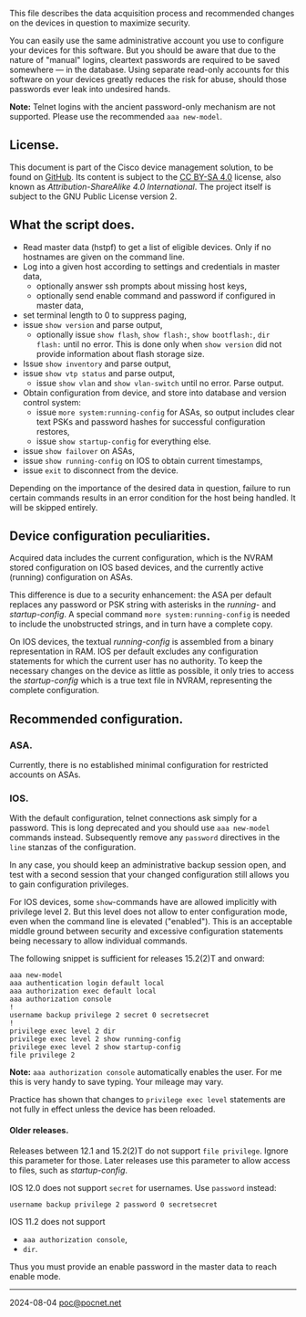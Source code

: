 This file describes the data acquisition process and recommended changes on the devices in question to maximize security.

You can easily use the same administrative account you use to configure your devices for this software. But you should be aware that due to the nature of "manual" logins, cleartext passwords are required to be saved somewhere — in the database. Using separate read-only accounts for this software on your devices greatly reduces the risk for abuse, should those passwords ever leak into undesired hands.

**Note:** Telnet logins with the ancient password-only mechanism are not supported. Please use the recommended `aaa new-model`.

## License.
This document is part of the Cisco device management solution, to be found on [GitHub](https://github.com/PoC-dev/cisco-erfassung). Its content is subject to the [CC BY-SA 4.0](https://creativecommons.org/licenses/by-sa/4.0/) license, also known as *Attribution-ShareAlike 4.0 International*. The project itself is subject to the GNU Public License version 2.

## What the script does.
- Read master data (hstpf) to get a list of eligible devices. Only if no hostnames are given on the command line.
- Log into a given host according to settings and credentials in master data,
  - optionally answer ssh prompts about missing host keys,
  - optionally send enable command and password if configured in master data,
- set terminal length to 0 to suppress paging,
- issue `show version` and parse output,
  - optionally issue `show flash`, `show flash:`, `show bootflash:`, `dir flash:` until no error. This is done only when `show version` did not provide information about flash storage size.
- Issue `show inventory` and parse output,
- issue `show vtp status` and parse output,
  - issue `show vlan` and `show vlan-switch` until no error. Parse output.
- Obtain configuration from device, and store into database and version control system:
  - issue `more system:running-config` for ASAs, so output includes clear text PSKs and password hashes for successful configuration restores,
  - issue `show startup-config` for everything else.
- issue `show failover` on ASAs,
- issue `show running-config` on IOS to obtain current timestamps,
- issue `exit` to disconnect from the device.

Depending on the importance of the desired data in question, failure to run certain commands results in an error condition for the host being handled. It will be skipped entirely.

## Device configuration peculiarities.
Acquired data includes the current configuration, which is the NVRAM stored configuration on IOS based devices, and the currently active (running) configuration on ASAs.

This difference is due to a security enhancement: the ASA per default replaces any password or PSK string with asterisks in the *running-* and *startup-config*. A special command `more system:running-config` is needed to include the unobstructed strings, and in turn have a complete copy.

On IOS devices, the textual *running-config* is assembled from a binary representation in RAM. IOS per default excludes any configuration statements for which the current user has no authority. To keep the necessary changes on the device as little as possible, it only tries to access the *startup-config* which is a true text file in NVRAM, representing the complete configuration.

## Recommended configuration.
### ASA.
Currently, there is no established minimal configuration for restricted accounts on ASAs.

### IOS.
With the default configuration, telnet connections ask simply for a password. This is long deprecated and you should use `aaa new-model` commands instead. Subsequently remove any `password` directives in the `line` stanzas of the configuration.

In any case, you should keep an administrative backup session open, and test with a second session that your changed configuration still allows you to gain configuration privileges.

For IOS devices, some `show`-commands have are allowed implicitly with privilege level 2. But this level does not allow to enter configuration mode, even when the command line is elevated ("enabled"). This is an acceptable middle ground between security and excessive configuration statements being necessary to allow individual commands.

The following snippet is sufficient for releases 15.2(2)T and onward:
```
aaa new-model
aaa authentication login default local
aaa authorization exec default local
aaa authorization console
!
username backup privilege 2 secret 0 secretsecret
!
privilege exec level 2 dir
privilege exec level 2 show running-config
privilege exec level 2 show startup-config
file privilege 2
```

**Note:** `aaa authorization console` automatically enables the user. For me this is very handy to save typing. Your mileage may vary.

Practice has shown that changes to `privilege exec level` statements are not fully in effect unless the device has been reloaded.

#### Older releases.
Releases between 12.1 and 15.2(2)T do not support `file privilege`. Ignore this parameter for those. Later releases use this parameter to allow access to files, such as *startup-config*.

IOS 12.0 does not support `secret` for usernames. Use `password` instead:
```
username backup privilege 2 password 0 secretsecret
```

IOS 11.2 does not support
- `aaa authorization console`,
- `dir`.

Thus you must provide an enable password in the master data to reach enable mode.

----

2024-08-04 poc@pocnet.net
